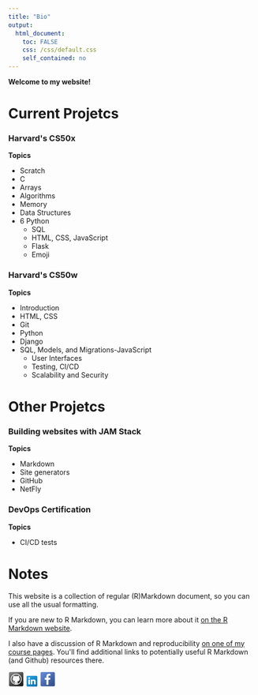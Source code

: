 ```yaml
---
title: "Bio"
output: 
  html_document:
    toc: FALSE
    css: /css/default.css
    self_contained: no  
---
```


<link rel="stylesheet" type="text/css" media="all" href="/css/default.css" />

**Welcome to my website!**


# Current Projetcs

### Harvard's CS50x
**Topics**

- Scratch
- C
- Arrays
- Algorithms
- Memory
- Data Structures
- 6 Python
  - SQL
  - HTML, CSS, JavaScript
  - Flask
  - Emoji

### Harvard's CS50w
**Topics**

- Introduction
- HTML, CSS
- Git
- Python
- Django
- SQL, Models, and Migrations-JavaScript
  - User Interfaces
  - Testing, CI/CD
  - Scalability and Security

# Other Projetcs

### Building websites with JAM Stack
**Topics**

- Markdown
- Site generators
- GitHub
- NetFly

### DevOps Certification
**Topics**

- CI/CD tests

# Notes

This website is a collection of regular (R)Markdown document, so you can use all the usual formatting.

If you are new to R Markdown, you can learn more about it [on the R Markdown website](https://rmarkdown.rstudio.com/). 

I also have a discussion of R Markdown and reproducibility [on one of my course pages](https://andreashandel.github.io/MADAcourse/1e_ToolsforReproducibility.html). You'll find additional links to potentially useful R Markdown (and Github) resources there.

![Github](/images/Github-icon.png)
![Linkedin](/images/Linkedin-icon.png)
![Facebook](/images/Facebook-icon.png)


